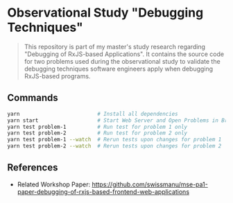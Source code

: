 # Observational Study "Debugging Techniques"

> This repository is part of my master's study research regarding "Debugging of RxJS-based Applications". It contains the source code for two problems used during the observational study to validate the debugging techniques software engineers apply when debugging RxJS-based programs.

## Commands

```bash
yarn                         # Install all dependencies
yarn start                   # Start Web Server and Open Problems in Browser
yarn test problem-1          # Run test for problem 1 only
yarn test problem-2          # Run test for problem 2 only
yarn test problem-1 --watch  # Rerun tests upon changes for problem 1
yarn test problem-2 --watch  # Rerun tests upon changes for problem 2
```

## References

- Related Workshop Paper: https://github.com/swissmanu/mse-pa1-paper-debugging-of-rxjs-based-frontend-web-applications
